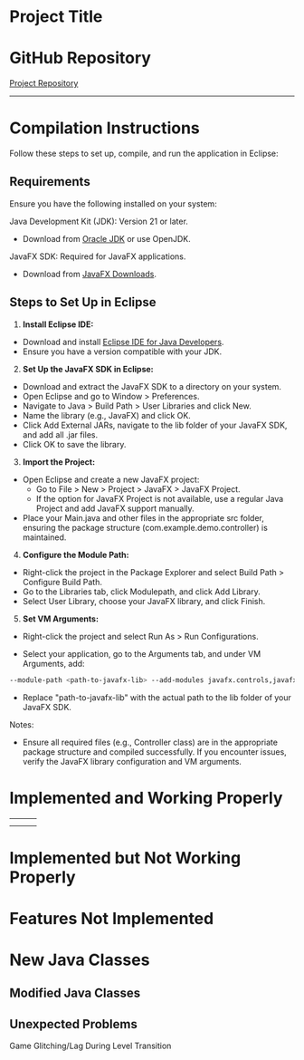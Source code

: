 # Project Title

# GitHub Repository
[Project Repository](https://github.com/your-username/your-repository)

---

# Compilation Instructions

Follow these steps to set up, compile, and run the application in Eclipse:

## Requirements

Ensure you have the following installed on your system:

Java Development Kit (JDK): Version 21 or later.
* Download from [Oracle JDK](https://www.oracle.com/java/technologies/javase-downloads.html) or use OpenJDK.

JavaFX SDK: Required for JavaFX applications.
* Download from [JavaFX Downloads](https://openjfx.io).

## Steps to Set Up in Eclipse

1. **Install Eclipse IDE:**

* Download and install [Eclipse IDE for Java Developers](https://www.eclipse.org/downloads/).
* Ensure you have a version compatible with your JDK.

2. **Set Up the JavaFX SDK in Eclipse:**

* Download and extract the JavaFX SDK to a directory on your system.
* Open Eclipse and go to Window > Preferences.
* Navigate to Java > Build Path > User Libraries and click New.
* Name the library (e.g., JavaFX) and click OK.
* Click Add External JARs, navigate to the lib folder of your JavaFX SDK, and add all .jar files.
* Click OK to save the library.

3. **Import the Project:**

- Open Eclipse and create a new JavaFX project:
  - Go to File > New > Project > JavaFX > JavaFX Project.
  - If the option for JavaFX Project is not available, use a regular Java Project and add JavaFX support manually.
- Place your Main.java and other files in the appropriate src folder, ensuring the package structure (com.example.demo.controller) is maintained.

4. **Configure the Module Path:**

* Right-click the project in the Package Explorer and select Build Path > Configure Build Path.
* Go to the Libraries tab, click Modulepath, and click Add Library.
* Select User Library, choose your JavaFX library, and click Finish.
  
5. **Set VM Arguments:**

* Right-click the project and select Run As > Run Configurations.

* Select your application, go to the Arguments tab, and under VM Arguments, add:
```bash
--module-path <path-to-javafx-lib> --add-modules javafx.controls,javafx.fxml
```
* Replace "path-to-javafx-lib" with the actual path to the lib folder of your JavaFX SDK.

Notes:
- Ensure all required files (e.g., Controller class) are in the appropriate package structure and compiled successfully.
If you encounter issues, verify the JavaFX library configuration and VM arguments.

# Implemented and Working Properly
|        |        |       |
|-----------------|---------------|----------------|
|  |  |  |
|  |  |  |

# Implemented but Not Working Properly

# Features Not Implemented

# New Java Classes

## Modified Java Classes

## Unexpected Problems
Game Glitching/Lag During Level Transition
